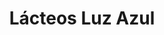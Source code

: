 ---
title: "Lácteos Luz Azul"
url: /ciudad-autonoma-de-buenos-aires/lacteos-luz-azul/
shop: Milch
---